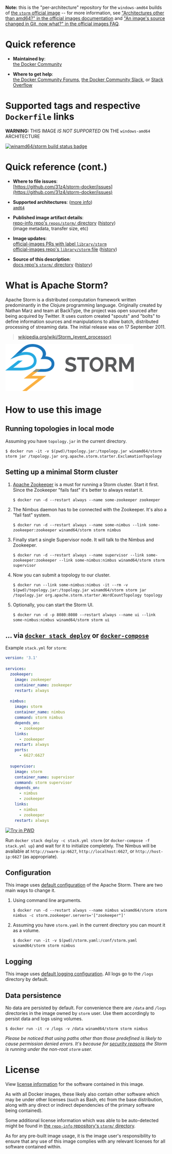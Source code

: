 <!--

********************************************************************************

WARNING:

    DO NOT EDIT "storm/README.md"

    IT IS AUTO-GENERATED

    (from the other files in "storm/" combined with a set of templates)

********************************************************************************

-->

**Note:** this is the "per-architecture" repository for the `windows-amd64` builds of [the `storm` official image](https://hub.docker.com/_/storm) -- for more information, see ["Architectures other than amd64?" in the official images documentation](https://github.com/docker-library/official-images#architectures-other-than-amd64) and ["An image's source changed in Git, now what?" in the official images FAQ](https://github.com/docker-library/faq#an-images-source-changed-in-git-now-what).

# Quick reference

-	**Maintained by**:  
	[the Docker Community](https://github.com/31z4/storm-docker)

-	**Where to get help**:  
	[the Docker Community Forums](https://forums.docker.com/), [the Docker Community Slack](http://dockr.ly/slack), or [Stack Overflow](https://stackoverflow.com/search?tab=newest&q=docker)

# Supported tags and respective `Dockerfile` links

**WARNING:** THIS IMAGE *IS NOT SUPPORTED* ON THE `windows-amd64` ARCHITECTURE

[![winamd64/storm build status badge](https://img.shields.io/jenkins/s/https/doi-janky.infosiftr.net/job/multiarch/job/windows-amd64/job/storm.svg?label=winamd64/storm%20%20build%20job)](https://doi-janky.infosiftr.net/job/multiarch/job/windows-amd64/job/storm/)

# Quick reference (cont.)

-	**Where to file issues**:  
	[https://github.com/31z4/storm-docker/issues](https://github.com/31z4/storm-docker/issues)

-	**Supported architectures**: ([more info](https://github.com/docker-library/official-images#architectures-other-than-amd64))  
	[`amd64`](https://hub.docker.com/r/amd64/storm/)

-	**Published image artifact details**:  
	[repo-info repo's `repos/storm/` directory](https://github.com/docker-library/repo-info/blob/master/repos/storm) ([history](https://github.com/docker-library/repo-info/commits/master/repos/storm))  
	(image metadata, transfer size, etc)

-	**Image updates**:  
	[official-images PRs with label `library/storm`](https://github.com/docker-library/official-images/pulls?q=label%3Alibrary%2Fstorm)  
	[official-images repo's `library/storm` file](https://github.com/docker-library/official-images/blob/master/library/storm) ([history](https://github.com/docker-library/official-images/commits/master/library/storm))

-	**Source of this description**:  
	[docs repo's `storm/` directory](https://github.com/docker-library/docs/tree/master/storm) ([history](https://github.com/docker-library/docs/commits/master/storm))

# What is Apache Storm?

Apache Storm is a distributed computation framework written predominantly in the Clojure programming language. Originally created by Nathan Marz and team at BackType, the project was open sourced after being acquired by Twitter. It uses custom created "spouts" and "bolts" to define information sources and manipulations to allow batch, distributed processing of streaming data. The initial release was on 17 September 2011.

> [wikipedia.org/wiki/Storm_(event_processor)](https://en.wikipedia.org/wiki/Storm_(event_processor))

![logo](https://raw.githubusercontent.com/docker-library/docs/81d5cc2864be8fca7676abc044d974e8481d1d06/storm/logo.png)

# How to use this image

## Running topologies in local mode

Assuming you have `topology.jar` in the current directory.

```console
$ docker run -it -v $(pwd)/topology.jar:/topology.jar winamd64/storm storm jar /topology.jar org.apache.storm.starter.ExclamationTopology
```

## Setting up a minimal Storm cluster

1.	[Apache Zookeeper](https://zookeeper.apache.org/) is a must for running a Storm cluster. Start it first. Since the Zookeeper "fails fast" it's better to always restart it.

	```console
	$ docker run -d --restart always --name some-zookeeper zookeeper
	```

2.	The Nimbus daemon has to be connected with the Zookeeper. It's also a "fail fast" system.

	```console
	$ docker run -d --restart always --name some-nimbus --link some-zookeeper:zookeeper winamd64/storm storm nimbus
	```

3.	Finally start a single Supervisor node. It will talk to the Nimbus and Zookeeper.

	```console
	$ docker run -d --restart always --name supervisor --link some-zookeeper:zookeeper --link some-nimbus:nimbus winamd64/storm storm supervisor
	```

4.	Now you can submit a topology to our cluster.

	```console
	$ docker run --link some-nimbus:nimbus -it --rm -v $(pwd)/topology.jar:/topology.jar winamd64/storm storm jar /topology.jar org.apache.storm.starter.WordCountTopology topology
	```

5.	Optionally, you can start the Storm UI.

	```console
	$ docker run -d -p 8080:8080 --restart always --name ui --link some-nimbus:nimbus winamd64/storm storm ui
	```

## ... via [`docker stack deploy`](https://docs.docker.com/engine/reference/commandline/stack_deploy/) or [`docker-compose`](https://github.com/docker/compose)

Example `stack.yml` for `storm`:

```yaml
version: '3.1'

services:
  zookeeper:
    image: zookeeper
    container_name: zookeeper
    restart: always

  nimbus:
    image: storm
    container_name: nimbus
    command: storm nimbus
    depends_on:
      - zookeeper
    links:
      - zookeeper
    restart: always
    ports:
      - 6627:6627

  supervisor:
    image: storm
    container_name: supervisor
    command: storm supervisor
    depends_on:
      - nimbus
      - zookeeper
    links:
      - nimbus
      - zookeeper
    restart: always
```

[![Try in PWD](https://github.com/play-with-docker/stacks/raw/cff22438cb4195ace27f9b15784bbb497047afa7/assets/images/button.png)](http://play-with-docker.com?stack=https://raw.githubusercontent.com/docker-library/docs/9efeec18b6b2ed232cf0fbd3914b6211e16e242c/storm/stack.yml)

Run `docker stack deploy -c stack.yml storm` (or `docker-compose -f stack.yml up`) and wait for it to initialize completely. The Nimbus will be available at `http://swarm-ip:6627`, `http://localhost:6627`, or `http://host-ip:6627` (as appropriate).

## Configuration

This image uses [default configuration](https://github.com/apache/storm/blob/v2.0.0/conf/defaults.yaml) of the Apache Storm. There are two main ways to change it.

1.	Using command line arguments.

	```console
	$ docker run -d --restart always --name nimbus winamd64/storm storm nimbus -c storm.zookeeper.servers='["zookeeper"]'
	```

2.	Assuming you have `storm.yaml` in the current directory you can mount it as a volume.

	```console
	$ docker run -it -v $(pwd)/storm.yaml:/conf/storm.yaml winamd64/storm storm nimbus
	```

## Logging

This image uses [default logging configuration](https://github.com/apache/storm/tree/v2.0.0/log4j2). All logs go to the `/logs` directory by default.

## Data persistence

No data are persisted by default. For convenience there are `/data` and `/logs` directories in the image owned by `storm` user. Use them accordingly to persist data and logs using volumes.

```console
$ docker run -it -v /logs -v /data winamd64/storm storm nimbus
```

*Please be noticed that using paths other than those predefined is likely to cause permission denied errors. It's because for [security reasons](https://docs.docker.com/engine/userguide/eng-image/dockerfile_best-practices/#user) the Storm is running under the non-root `storm` user.*

# License

View [license information](http://storm.apache.org/about/free-and-open-source.html) for the software contained in this image.

As with all Docker images, these likely also contain other software which may be under other licenses (such as Bash, etc from the base distribution, along with any direct or indirect dependencies of the primary software being contained).

Some additional license information which was able to be auto-detected might be found in [the `repo-info` repository's `storm/` directory](https://github.com/docker-library/repo-info/tree/master/repos/storm).

As for any pre-built image usage, it is the image user's responsibility to ensure that any use of this image complies with any relevant licenses for all software contained within.
